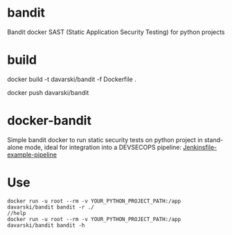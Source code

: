 # bandit
Bandit docker SAST (Static Application Security Testing) for python projects

# build

   docker build -t davarski/bandit -f Dockerfile .
   
   docker push davarski/bandit

docker-bandit
=============

Simple bandit docker to run static security tests on python project in stand-alone mode, ideal for integration into a DEVSECOPS pipeline: [Jenkinsfile-example-pipeline](https://github.com/adavarski/docker-bandit/blob/master/Jenkinsfile-SAST-Bandit-PYTHON_PROJECT-example)

Use
===
    docker run -u root --rm -v YOUR_PYTHON_PROJECT_PATH:/app davarski/bandit bandit -r ./
    //help
    docker run -u root --rm -v YOUR_PYTHON_PROJECT_PATH:/app davarski/bandit bandit -h

